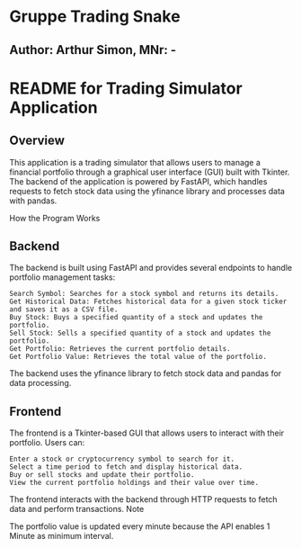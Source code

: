 # Gruppe Trading Snake
## Author: Arthur Simon, MNr: -

# README for Trading Simulator Application
## Overview

This application is a trading simulator that allows users to manage a financial portfolio through a graphical user interface (GUI) built with Tkinter. The backend of the application is powered by FastAPI, which handles requests to fetch stock data using the yfinance library and processes data with pandas.

How the Program Works
## Backend

The backend is built using FastAPI and provides several endpoints to handle portfolio management tasks:

    Search Symbol: Searches for a stock symbol and returns its details.
    Get Historical Data: Fetches historical data for a given stock ticker and saves it as a CSV file.
    Buy Stock: Buys a specified quantity of a stock and updates the portfolio.
    Sell Stock: Sells a specified quantity of a stock and updates the portfolio.
    Get Portfolio: Retrieves the current portfolio details.
    Get Portfolio Value: Retrieves the total value of the portfolio.

The backend uses the yfinance library to fetch stock data and pandas for data processing.
## Frontend

The frontend is a Tkinter-based GUI that allows users to interact with their portfolio. Users can:

    Enter a stock or cryptocurrency symbol to search for it.
    Select a time period to fetch and display historical data.
    Buy or sell stocks and update their portfolio.
    View the current portfolio holdings and their value over time.

The frontend interacts with the backend through HTTP requests to fetch data and perform transactions.
Note

The portfolio value is updated every minute because the API enables 1 Minute as minimum interval.